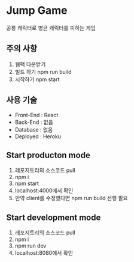 # Jump Game
공룡 캐릭터로 병균 캐릭터를 피하는 게임

## 주의 사항
1. 웹팩 다운받기
2. 빌드 하기 npm run build 
3. 시작하기 npm start


## 사용 기술
- Front-End : React
- Back-End : 없음
- Database : 없음
- Deployed : Heroku

## Start producton mode
1. 레포지토리의 소스코드 pull
2. npm i
3. npm start
4. localhost:4000에서 확인
5. 만약 client를 수정했다면 npm run build 선행 필요

## Start development mode
1. 레포지토리의 소스코드 pull
2. npm i
3. npm run dev
4. localhost:8080에서 확인
